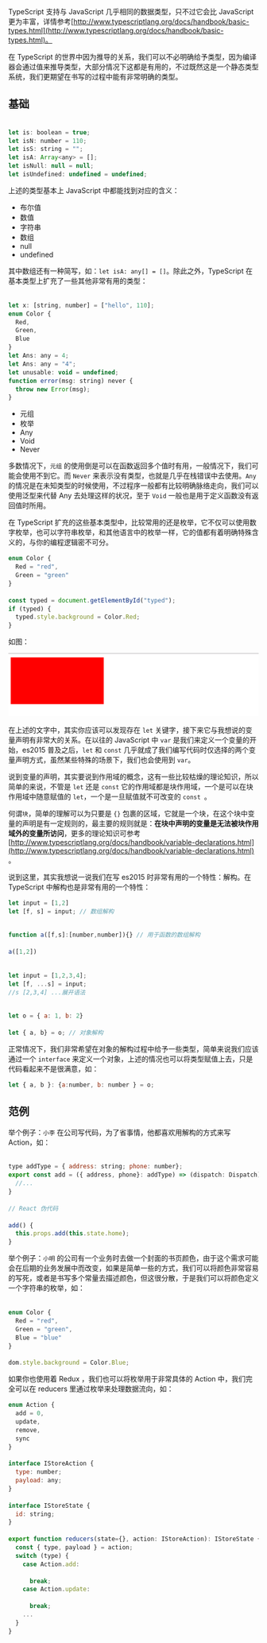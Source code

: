TypeScript 支持与 JavaScript 几乎相同的数据类型，只不过它会比 JavaScript 更为丰富，详情参考[http://www.typescriptlang.org/docs/handbook/basic-types.html](http://www.typescriptlang.org/docs/handbook/basic-types.html)。

在 TypeScript 的世界中因为推导的关系，我们可以不必明确给予类型，因为编译器会通过值来推导类型，大部分情况下这都是有用的，不过既然这是一个静态类型系统，我们更期望在书写的过程中能有非常明确的类型。

## 基础

```javascript

let is: boolean = true;
let isN: number = 110;
let isS: string = "";
let isA: Array<any> = [];
let isNull: null = null;
let isUndefined: undefined = undefined;
```

上述的类型基本上 JavaScript 中都能找到对应的含义：

- 布尔值
- 数值
- 字符串
- 数组
- null
- undefined

其中数组还有一种简写，如：`let isA: any[] = []`。除此之外，TypeScript 在基本类型上扩充了一些其他非常有用的类型：

```javascript

let x: [string, number] = ["hello", 110]; 
enum Color {
  Red,
  Green,
  Blue
}
let Ans: any = 4;
let Ans: any = "4";
let unusable: void = undefined;
function error(msg: string) never {
  throw new Error(msg);
}
```

- 元组
- 枚举
- Any
- Void
- Never

多数情况下，`元组` 的使用倒是可以在函数返回多个值时有用，一般情况下，我们可能会使用不到它。而 `Never` 来表示没有类型，也就是几乎在栈错误中去使用。`Any` 的情况是在未知类型的时候使用，不过程序一般都有比较明确脉络走向，我们可以使用泛型来代替 Any 去处理这样的状况，至于 `Void` 一般也是用于定义函数没有返回值时所用。

在 TypeScript 扩充的这些基本类型中，比较常用的还是枚举，它不仅可以使用数字枚举，也可以字符串枚举，和其他语言中的枚举一样，它的值都有着明确特殊含义的，与你的编程逻辑密不可分。

```javascript
enum Color {
  Red = "red",
  Green = "green"
}

const typed = document.getElementById("typed");
if (typed) {
  typed.style.background = Color.Red;
}
```

如图：

![](../images/chap-02-01.png)

在上述的文字中，其实你应该可以发现存在 `let` 关键字，接下来它与我想说的变量声明有非常大的关系。在以往的 JavaScript 中 `var` 是我们来定义一个变量的开始，es2015 普及之后，`let` 和 `const` 几乎就成了我们编写代码时仅选择的两个变量声明方式，虽然某些特殊的场景下，我们也会使用到 `var`。

说到变量的声明，其实要说到作用域的概念，这有一些比较枯燥的理论知识，所以简单的来说，不管是 `let` 还是 `const` 它的作用域都是块作用域，一个是可以在块作用域中随意赋值的 `let`，一个是一旦赋值就不可改变的 `const `。

何谓`块`，简单的理解可以为只要是 `{}` 包裹的区域，它就是一个块，在这个块中变量的声明是有一定规则的，最主要的规则就是：**在块中声明的变量是无法被块作用域外的变量所访问**，更多的理论知识可参考 [http://www.typescriptlang.org/docs/handbook/variable-declarations.html](http://www.typescriptlang.org/docs/handbook/variable-declarations.html) 。

说到这里，其实我想说一说我们在写 es2015 时非常有用的一个特性：解构。在 TypeScript 中解构也是非常有用的一个特性：

```javascript
let input = [1,2]
let [f, s] = input; // 数组解构
```

```javascript

function a([f,s]:[number,number]){} // 用于函数的数组解构

a([1,2])
```

```javascript

let input = [1,2,3,4];
let [f, ...s] = input;
//s [2,3,4] ...展开语法
```

```javascript

let o = { a: 1, b: 2}

let { a, b} = o; // 对象解构
```

正常情况下，我们非常希望在对象的解构过程中给予一些类型，简单来说我们应该通过一个 `interface` 来定义一个对象，上述的情况也可以将类型赋值上去，只是代码看起来不是很满意，如：

```javascript
let { a, b }: {a:number, b: number } = o;
```

## 范例

举个例子：`小李` 在公司写代码，为了省事情，他都喜欢用解构的方式来写 Action，如：

```javascript

type addType = { address: string; phone: number};
export const add = ({ address, phone}: addType) => (dispatch: Dispatch) =>  {
  //...
}

// React 伪代码

add() {
  this.props.add(this.state.home);
}

```


举个例子：`小明` 的公司有一个业务时去做一个封面的书页颜色，由于这个需求可能会在后期的业务发展中而改变，如果是简单一些的方式，我们可以将颜色非常容易的写死，或者是书写多个常量去描述颜色，但这很分散，于是我们可以将颜色定义一个字符串的枚举，如：

```javascript

enum Color {
  Red = "red",
  Green = "green",
  Blue = "blue"
}

dom.style.background = Color.Blue;
```

如果你也使用着 Redux ，我们也可以将枚举用于非常具体的 Action 中，我们完全可以在 reducers 里通过枚举来处理数据流向，如：

```javascript
enum Action {
  add = 0,
  update,
  remove,
  sync
}

interface IStoreAction {
  type: number;
  payload: any;
}

interface IStoreState {
  id: string;
}

export function reducers(state={}, action: IStoreAction): IStoreState {
  const { type, payload } = action;
  switch (type) {
    case Action.add:

      break;
    case Action.update:

      break;
    ...
  }
}

```